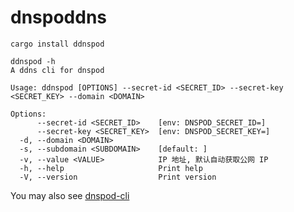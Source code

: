 # dnspoddns

```console
cargo install ddnspod

ddnspod -h
A ddns cli for dnspod

Usage: ddnspod [OPTIONS] --secret-id <SECRET_ID> --secret-key <SECRET_KEY> --domain <DOMAIN>

Options:
      --secret-id <SECRET_ID>    [env: DNSPOD_SECRET_ID=]
      --secret-key <SECRET_KEY>  [env: DNSPOD_SECRET_KEY=]
  -d, --domain <DOMAIN>          
  -s, --subdomain <SUBDOMAIN>    [default: ]
  -v, --value <VALUE>            IP 地址, 默认自动获取公网 IP
  -h, --help                     Print help
  -V, --version                  Print version
```

You may also see [dnspod-cli](https://crates.io/crates/dnspod-cli)

